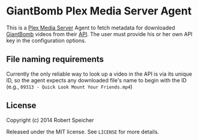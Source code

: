 # GiantBomb Plex Media Server Agent

This is a [Plex Media Server] Agent to fetch metadata for downloaded [GiantBomb]
videos from their [API]. The user must provide his or her own API key in the
configuration options.

## File naming requirements

Currently the only reliable way to look up a video in the API is via its unique
ID, so the agent expects any downloaded file's name to begin with the ID (e.g.,
`09313 - Quick Look Mount Your Friends.mp4`)

## License

Copyright (c) 2014 Robert Speicher

Released under the MIT license. See `LICENSE` for more details.

[Plex Media Server]: https://plex.tv/
[GiantBomb]: http://www.giantbomb.com/
[API]: http://www.giantbomb.com/api/
